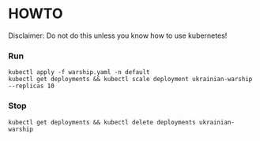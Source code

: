 # HOWTO

Disclaimer: Do not do this unless you know how to use kubernetes!

### Run
```shell
kubectl apply -f warship.yaml -n default
kubectl get deployments && kubectl scale deployment ukrainian-warship --replicas 10
```

### Stop
```shell
kubectl get deployments && kubectl delete deployments ukrainian-warship
```